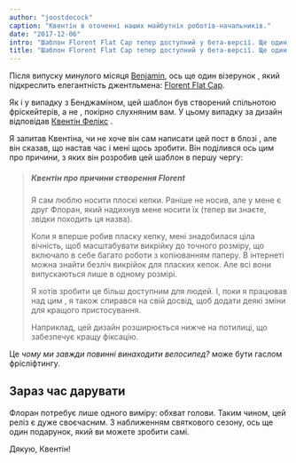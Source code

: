 ```yaml
---
author: "joostdecock"
caption: "Квентін в оточенні наших майбутніх роботів-начальників."
date: "2017-12-06"
intro: "Шаблон Florent Flat Cap тепер доступний у бета-версії. Ще один подарунок відсортований."
title: "Шаблон Florent Flat Cap тепер доступний у бета-версії. Ще один подарунок відсортований."
---
```


Після випуску минулого місяця [Benjamin](/patterns/benjamin), ось ще один візерунок , який підкреслить елегантність джентльмена: [Florent Flat Cap](/patterns/florent).

Як і у випадку з Бенджаміном, цей шаблон був створений спільнотою фріскейтерів, а не , покірно слухняним вам. У цьому випадку за дизайн відповідав [Квентін Фелікс](/users/ptzcb) .

Я запитав Квентіна, чи не хоче він сам написати цей пост в блозі , але він сказав, що настав час і мені щось зробити. Він поділився ось цим про причини, з яких він розробив цей шаблон в першу чергу:

> ##### Квентін про причини створення Florent
> 
> Я сам люблю носити плоскі кепки. Раніше не носив, але у мене є друг Флоран, який надихнув мене носити їх (тепер ви знаєте, звідки походить ця назва).
> 
> Коли я вперше робив пласку кепку, мені знадобилася ціла вічність, щоб масштабувати викрійку до точного розміру, що включало в себе багато роботи з копіюванням паперу. В інтернеті можна знайти безліч викрійок для пласких кепок. Але всі вони випускаються лише в одному розмірі. 
> 
> Я хотів зробити це більш доступним для людей. І, поки я працював над цим , я також спирався на свій досвід, щоб додати деякі зміни для кращого пристосування. 
> 
> Наприклад, цей дизайн розширюється нижче на потилиці, що забезпечує кращу фіксацію.

Це *чому ми завжди повинні винаходити велосипед?* може бути гаслом фрісліфтингу.

## Зараз час дарувати

Флоран потребує лише одного виміру: обхват голови. Таким чином, цей реліз є дуже своєчасним. З наближенням святкового сезону, ось ще один подарунок, який ви можете зробити самі.

Дякую, Квентін!

